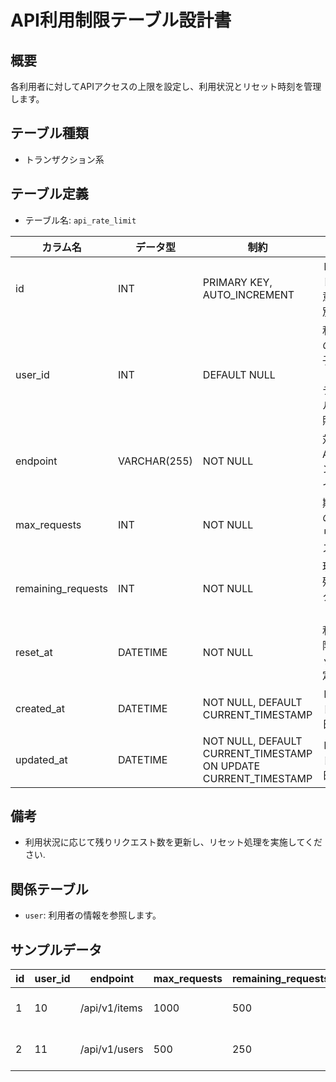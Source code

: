 # API利用制限テーブル設計書

## 概要
各利用者に対してAPIアクセスの上限を設定し、利用状況とリセット時刻を管理します。

## テーブル種類
- トランザクション系

## テーブル定義
- テーブル名: `api_rate_limit`

| カラム名           | データ型       | 制約                                      | 説明                                   |
|--------------------|----------------|-------------------------------------------|----------------------------------------|
| id                 | INT            | PRIMARY KEY, AUTO_INCREMENT               | レコードの一意な識別子                   |
| user_id            | INT            | DEFAULT NULL                              | 利用者の識別子（`user` テーブル参照）   |
| endpoint           | VARCHAR(255)   | NOT NULL                                  | 対象APIエンドポイント                   |
| max_requests       | INT            | NOT NULL                                  | 期間内の最大リクエスト数                |
| remaining_requests | INT            | NOT NULL                                  | 現在の残りリクエスト数                  |
| reset_at           | DATETIME       | NOT NULL                                  | 利用制限リセット予定日時                |
| created_at         | DATETIME       | NOT NULL, DEFAULT CURRENT_TIMESTAMP       | レコード作成日時                       |
| updated_at         | DATETIME       | NOT NULL, DEFAULT CURRENT_TIMESTAMP ON UPDATE CURRENT_TIMESTAMP | レコード更新日時         |

## 備考
- 利用状況に応じて残りリクエスト数を更新し、リセット処理を実施してください.

## 関係テーブル
- `user`: 利用者の情報を参照します。

## サンプルデータ
| id | user_id | endpoint         | max_requests | remaining_requests | reset_at             | created_at           | updated_at           |
|----|---------|------------------|--------------|--------------------|----------------------|----------------------|----------------------|
| 1  | 10      | /api/v1/items    | 1000         | 500                | 2023-10-02 00:00:00  | 2023-10-01 00:00:00  | 2023-10-01 00:00:00  |
| 2  | 11      | /api/v1/users    | 500          | 250                | 2023-11-02 00:00:00  | 2023-11-01 00:00:00  | 2023-11-01 00:00:00  |
